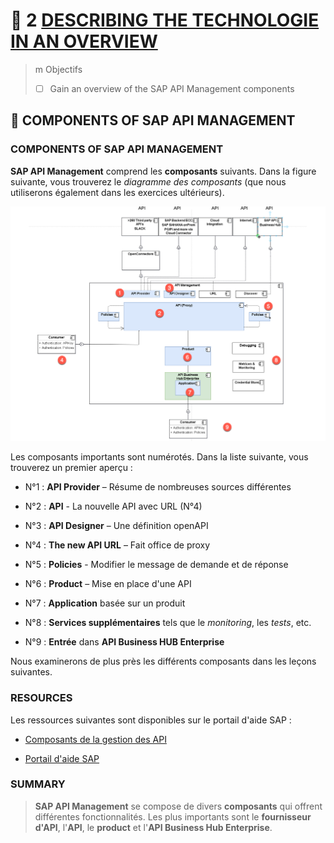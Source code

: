 # 🌸 2 [DESCRIBING THE TECHNOLOGIE IN AN OVERVIEW](https://learning.sap.com/learning-journeys/developing-with-sap-integration-suite/describing-the-technology-in-an-overview_b9547c58-091c-48d6-bb97-27835c35731d)

> m Objectifs
>
> - [ ] Gain an overview of the SAP API Management components

## 🌸 COMPONENTS OF SAP API MANAGEMENT

### COMPONENTS OF SAP API MANAGEMENT

**SAP API Management** comprend les **composants** suivants. Dans la figure suivante, vous trouverez le _diagramme des composants_ (que nous utiliserons également dans les exercices ultérieurs).

![](./assets/CLD900_20_U3L2_001.png)

Les composants importants sont numérotés. Dans la liste suivante, vous trouverez un premier aperçu :

- N°1 : **API Provider** – Résume de nombreuses sources différentes

- N°2 : **API** - La nouvelle API avec URL (N°4)

- N°3 : **API Designer** – Une définition openAPI

- N°4 : **The new API URL** – Fait office de proxy

- N°5 : **Policies** - Modifier le message de demande et de réponse

- N°6 : **Product** – Mise en place d'une API

- N°7 : **Application** basée sur un produit

- N°8 : **Services supplémentaires** tels que le _monitoring_, les _tests_, etc.

- N°9 : **Entrée** dans **API Business HUB Enterprise**

Nous examinerons de plus près les différents composants dans les leçons suivantes.

### RESOURCES

Les ressources suivantes sont disponibles sur le portail d'aide SAP :

- [Composants de la gestion des API](https://help.sap.com/docs/SAP_CLOUD_PLATFORM_API_MANAGEMENT/66d066d903c2473f81ec33acfe2ccdb4/24f1af0b2f6041d49d0d65b5defb4eb8.html?locale=en-US)

- [Portail d'aide SAP](https://help.sap.com/docs/SAP_CLOUD_PLATFORM_API_MANAGEMENT/66d066d903c2473f81ec33acfe2ccdb4/0aef7634df25497896abf18faac8a1ce.html?locale=en-US)

### SUMMARY

> **SAP API Management** se compose de divers **composants** qui offrent différentes fonctionnalités. Les plus importants sont le **fournisseur d'API**, l'**API**, le **product** et l'**API Business Hub Enterprise**.

